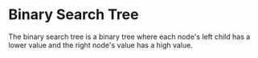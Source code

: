 # Binary Search Tree

The binary search tree is a binary tree where each node's left child has a lower value and the right node's value has a high value.


